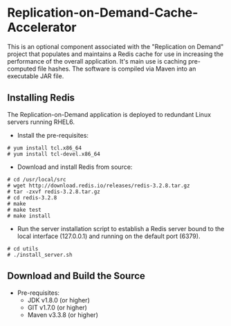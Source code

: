 # Replication-on-Demand-Cache-Accelerator
This is an optional component associated with the "Replication on Demand" project that populates and maintains a Redis cache for use in increasing the performance of the overall application.  It's main use is caching pre-computed file hashes.  The software is compiled via Maven into an executable JAR file. 

## Installing Redis
The Replication-on-Demand application is deployed to redundant Linux servers running RHEL6.
* Install the pre-requisites:
```
# yum install tcl.x86_64
# yum install tcl-devel.x86_64
```
* Download and install Redis from source:
```
# cd /usr/local/src
# wget http://download.redis.io/releases/redis-3.2.8.tar.gz
# tar -zxvf redis-3.2.8.tar.gz
# cd redis-3.2.8
# make 
# make test
# make install
```
* Run the server installation script to establish a Redis server bound to the local interface (127.0.0.1) and running on the default port (6379).
```
# cd utils
# ./install_server.sh
```

## Download and Build the Source
* Pre-requisites:
    * JDK v1.8.0 (or higher)
    * GIT v1.7.0 (or higher)
    * Maven v3.3.8 (or higher)


